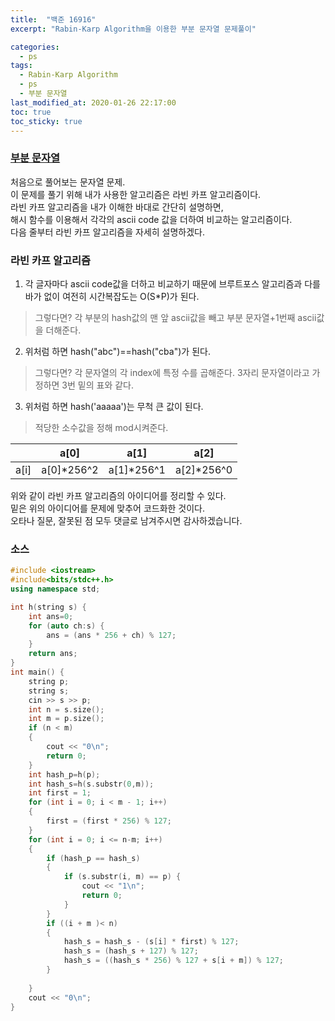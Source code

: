 ```yaml
---
title:  "백준 16916"
excerpt: "Rabin-Karp Algorithm을 이용한 부분 문자열 문제풀이"

categories:
  - ps
tags:
  - Rabin-Karp Algorithm
  - ps
  - 부분 문자열
last_modified_at: 2020-01-26 22:17:00
toc: true
toc_sticky: true
---
```


### [부분 문자열](https://www.acmicpc.net/problem/16916)

처음으로 풀어보는 문자열 문제.  
이 문제를 풀기 위해 내가 사용한 알고리즘은 라빈 카프 알고리즘이다.  
라빈 카프 알고리즘을 내가 이해한 바대로 간단히 설명하면,  
해시 함수를 이용해서 각각의 ascii code 값을 더하여 비교하는 알고리즘이다.  
다음 줄부터 라빈 카프 알고리즘을 자세히 설명하겠다.  

### 라빈 카프 알고리즘

1. 각 글자마다 ascii code값을 더하고 비교하기 때문에 브루트포스 알고리즘과 다를 바가 없이 여전히 시간복잡도는 O(S\*P)가 된다.  
> 그렇다면? 각 부분의 hash값의 맨 앞 ascii값을 빼고 부분 문자열+1번째 ascii값을 더해준다.  
2. 위처럼 하면 hash("abc")==hash("cba")가 된다.
> 그렇다면? 각 문자열의 각 index에 특정 수를 곱해준다. 3자리 문자열이라고 가정하면 3번 밑의 표와 같다.  
3. 위처럼 하면 hash('aaaaa')는 무척 큰 값이 된다.  
> 적당한 소수값을 정해 mod시켜준다.  
 
||a[0]|a[1]|a[2]|
|---|---|---|---|
|a[i]|a[0]\*256^2|a[1]\*256^1|a[2]\*256^0|  
    
위와 같이 라빈 카프 알고리즘의 아이디어를 정리할 수 있다.  
밑은 위의 아이디어를 문제에 맞추어 코드화한 것이다.  
오타나 질문, 잘못된 점 모두 댓글로 남겨주시면 감사하겠습니다.    
### 소스
```cpp
#include <iostream>
#include<bits/stdc++.h>
using namespace std;

int h(string s) {
	int ans=0;
	for (auto ch:s) {
		ans = (ans * 256 + ch) % 127;
	}
	return ans;
}
int main() {
	string p;
	string s;
	cin >> s >> p;
	int n = s.size();
	int m = p.size();
	if (n < m)
	{
		cout << "0\n";
		return 0;
	}
	int hash_p=h(p);
	int hash_s=h(s.substr(0,m));
	int first = 1;
	for (int i = 0; i < m - 1; i++)
	{
		first = (first * 256) % 127;
	}
	for (int i = 0; i <= n-m; i++)
	{
		if (hash_p == hash_s)
		{
			if (s.substr(i, m) == p) {
				cout << "1\n";
				return 0;
			}
		}
		if ((i + m )< n)
		{
			hash_s = hash_s - (s[i] * first) % 127;
			hash_s = (hash_s + 127) % 127;
			hash_s = ((hash_s * 256) % 127 + s[i + m]) % 127;
		}
		
	}
	cout << "0\n";
}
```
